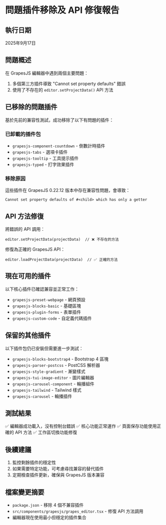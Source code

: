 # 問題插件移除及 API 修復報告

## 執行日期
2025年9月17日

## 問題概述
在 GrapesJS 編輯器中遇到兩個主要問題：
1. 多個第三方插件導致 "Cannot set property defaults" 錯誤
2. 使用了不存在的 `editor.setProjectData()` API 方法

## 已移除的問題插件
基於先前的兼容性測試，成功移除了以下有問題的插件：

### 已卸載的插件包
- `grapesjs-component-countdown` - 倒數計時插件
- `grapesjs-tabs` - 選項卡插件  
- `grapesjs-tooltip` - 工具提示插件
- `grapesjs-typed` - 打字效果插件

### 移除原因
這些插件在 GrapesJS 0.22.12 版本中存在兼容性問題，會導致：
```
Cannot set property defaults of #<child> which has only a getter
```

## API 方法修復
將錯誤的 API 調用：
```tsx
editor.setProjectData(projectData)  // ❌ 不存在的方法
```

修復為正確的 GrapesJS API：
```tsx
editor.loadProjectData(projectData)  // ✅ 正確的方法
```

## 現在可用的插件
以下核心插件已確認兼容並正常工作：
- `grapesjs-preset-webpage` - 網頁預設
- `grapesjs-blocks-basic` - 基礎區塊
- `grapesjs-plugin-forms` - 表單插件
- `grapesjs-custom-code` - 自定義代碼插件

## 保留的其他插件
以下插件包仍已安裝但需要進一步測試：
- `grapesjs-blocks-bootstrap4` - Bootstrap 4 區塊
- `grapesjs-parser-postcss` - PostCSS 解析器
- `grapesjs-style-gradient` - 漸變樣式
- `grapesjs-tui-image-editor` - 圖片編輯器
- `grapesjs-carousel-component` - 輪播組件
- `grapesjs-tailwind` - Tailwind 樣式
- `grapesjs-carousel` - 輪播插件

## 測試結果
✅ 編輯器成功載入，沒有控制台錯誤
✅ 核心功能正常運作
✅ 頁面保存功能使用正確的 API 方法
✅ 工作區切換功能修復

## 後續建議
1. 監控剩餘插件的穩定性
2. 如果需要特定功能，可考慮尋找兼容的替代插件
3. 定期檢查插件更新，確保與 GrapesJS 版本兼容

## 檔案變更摘要
- `package.json` - 移除 4 個不兼容插件
- `src/components/grapesjs/grapes_editor.tsx` - 修復 API 方法調用
- 編輯器現在使用最小但穩定的插件集合